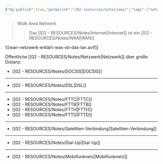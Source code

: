 ```yaml
---
{"dg-publish":true,"permalink":"/02-resources/notes/wan/","tags":["netzwerk"],"noteIcon":"","updated":"2025-09-05T10:12:32.663+02:00"}
---
```


> Wide Area Network
>>Das [[02 - RESOURCES/Notes/Internet\|Internet]] ist ein [[02 - RESOURCES/Notes/WAN\|WAN]]

![[wan-netzwerk-erklärt-was-ist-das-lan.avif]]

Öffentliche [[02 - RESOURCES/Notes/Netzwerk\|Netzwerk]] über große Distanz:
- [[02 - RESOURCES/Notes/DOCSIS\|DOCSIS]]
___
- [[02 - RESOURCES/Notes/DSL\|DSL]]
___
- [[02 - RESOURCES/Notes/FTTC\|FTTC]]
- [[02 - RESOURCES/Notes/FTTB\|FTTB]]
- [[02 - RESOURCES/Notes/FTTH\|FTTH]]
- [[02 - RESOURCES/Notes/FTTD\|FTTD]]
___
- [[02 - RESOURCES/Notes/Satelliten-Verbindung\|Satelliten-Verbindung]]
___
- [[02 - RESOURCES/Notes/Dial-Up\|Dial-Up]]
___
- [[02 - RESOURCES/Notes/Mobilfunknetz\|Mobilfunknetz]]
